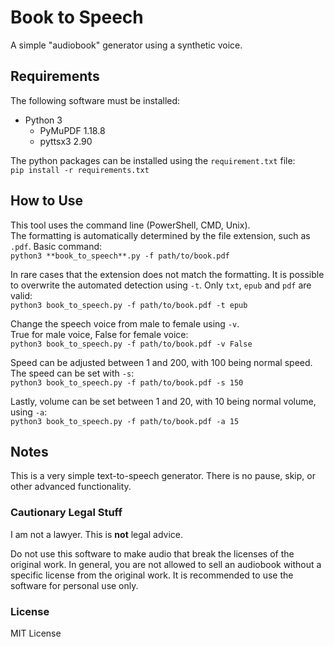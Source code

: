 # Book to Speech
A simple "audiobook" generator using a synthetic voice.

## Requirements
The following software must be installed:
 * Python 3
   * PyMuPDF 1.18.8
   * pyttsx3 2.90

The python packages can be installed using the `requirement.txt` file:  
`pip install -r requirements.txt`

## How to Use
This tool uses the command line (PowerShell, CMD, Unix).  
The formatting is automatically determined by the file extension, such as `.pdf`.
Basic command:  
`python3 **book_to_speech**.py -f path/to/book.pdf`

In rare cases that the extension does not match the formatting.
It is possible to overwrite the automated detection using `-t`.
Only `txt`, `epub` and `pdf` are valid:  
`python3 book_to_speech.py -f path/to/book.pdf -t epub`

Change the speech voice from male to female using `-v`.  
True for male voice, False for female voice:  
`python3 book_to_speech.py -f path/to/book.pdf -v False`

Speed can be adjusted between 1 and 200, with 100 being normal speed.  
The speed can be set with `-s`:  
`python3 book_to_speech.py -f path/to/book.pdf -s 150`

Lastly, volume can be set between 1 and 20, with 10 being normal volume, using `-a`:  
`python3 book_to_speech.py -f path/to/book.pdf -a 15`

## Notes
This is a very simple text-to-speech generator. There is no pause, skip, or other advanced functionality.

### Cautionary Legal Stuff
I am not a lawyer. This is **not** legal advice.

Do not use this software to make audio that break the licenses of the original work. In general, you are not allowed to sell an audiobook without a specific license from the original work. It is recommended to use the software for personal use only.

### License
MIT License
